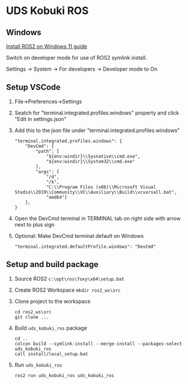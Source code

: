 # UDS Kobuki ROS

## Windows

[Install ROS2 on Windows 11 guide](https://ms-iot.github.io/ROSOnWindows/GettingStarted/SetupRos2.html)

Switch on developer mode for use of ROS2 symlink install.

Settings -> System -> For developers -> Developer mode to On

## Setup VSCode

1. File->Preferences->Settings
2. Seatch for "terminal.integrated.profiles.windows" property and click "Edit in settings.json"
3. Add this to the json file under "terminal.integrated.profiles.windows"

    ```
    "terminal.integrated.profiles.windows": {
        "DevCmd": {
            "path": [
                "${env:windir}\\Sysnative\\cmd.exe",
                "${env:windir}\\System32\\cmd.exe"
            ],
            "args": [
                "/d",
                "/k", 
                "C:\\Program Files (x86)\\Microsoft Visual Studio\\2019\\Community\\VC\\Auxiliary\\Build\\vcvarsall.bat",
                "amd64"]
        },
    }
    ```
4. Open the DevCmd terminal in TERMINAL tab on right side with arrow next to plus sign
5. Optional: Make DevCmd terminal default on Windows

    ```
    "terminal.integrated.defaultProfile.windows": "DevCmd"
    ```

## Setup and build package

1. Source ROS2 `c:\opt\ros\foxy\x64\setup.bat`
2. Create ROS2 Workspace `mkdir ros2_ws\src`
3. Clone project to the workspace

    ```
    cd ros2_ws\src
    git clone ...
    ```
4. Build `uds_kobuki_ros` package

    ```
    cd ..
    colcon build --symlink-install --merge-install --packages-select uds_kobuki_ros
    call install/local_setup.bat
    ```
5. Run `uds_kobuki_ros`

    ```
    ros2 run uds_kobuki_ros uds_kobuki_ros
    ```